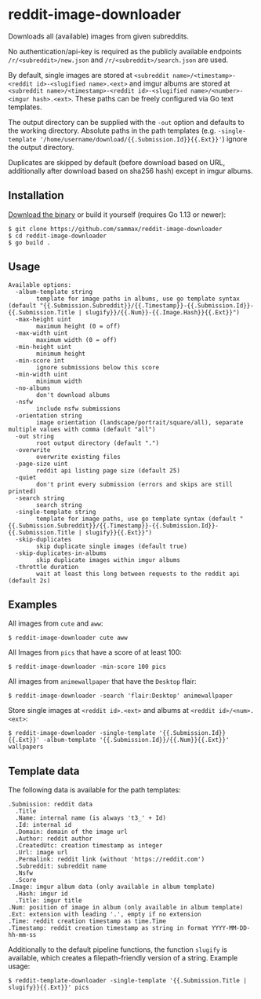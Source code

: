 # reddit-image-downloader

Downloads all (available) images from given subreddits. 

No authentication/api-key is required as the publicly available endpoints `/r/<subreddit>/new.json` and `/r/<subreddit>/search.json` are used.

By default, single images are stored at `<subreddit name>/<timestamp>-<reddit id>-<slugified name>.<ext>` and imgur albums are stored at `<subreddit name>/<timestamp>-<reddit id>-<slugified name>/<number>-<imgur hash>.<ext>`.
These paths can be freely configured via Go text templates. 

The output directory can be supplied with the `-out` option and defaults to the working directory. Absolute paths in the path templates (e.g. `-single-template '/home/username/download/{{.Submission.Id}}{{.Ext}}'`) ignore the output directory.

Duplicates are skipped by default (before download based on URL, additionally after download based on sha256 hash) except in imgur albums.

## Installation
[Download the binary](https://github.com/sammax/reddit-image-downloader/releases) or build it yourself (requires Go 1.13 or newer):
```shell script
$ git clone https://github.com/sammax/reddit-image-downloader
$ cd reddit-image-downloader
$ go build .
```

## Usage
```
Available options:
  -album-template string
        template for image paths in albums, use go template syntax (default "{{.Submission.Subreddit}}/{{.Timestamp}}-{{.Submission.Id}}-{{.Submission.Title | slugify}}/{{.Num}}-{{.Image.Hash}}{{.Ext}}")
  -max-height uint
        maximum height (0 = off)
  -max-width uint
        maximum width (0 = off)
  -min-height uint
        minimum height
  -min-score int
        ignore submissions below this score
  -min-width uint
        minimum width
  -no-albums
        don't download albums
  -nsfw
        include nsfw submissions
  -orientation string
        image orientation (landscape/portrait/square/all), separate multiple values with comma (default "all")
  -out string
        root output directory (default ".")
  -overwrite
        overwrite existing files
  -page-size uint
        reddit api listing page size (default 25)
  -quiet
        don't print every submission (errors and skips are still printed)
  -search string
        search string
  -single-template string
        template for image paths, use go template syntax (default "{{.Submission.Subreddit}}/{{.Timestamp}}-{{.Submission.Id}}-{{.Submission.Title | slugify}}{{.Ext}}")
  -skip-duplicates
        skip duplicate single images (default true)
  -skip-duplicates-in-albums
        skip duplicate images within imgur albums
  -throttle duration
        wait at least this long between requests to the reddit api (default 2s)
```

## Examples
All images from `cute` and `aww`:
```shell script
$ reddit-image-downloader cute aww
```
All Images from `pics` that have a score of at least 100:
```shell script
$ reddit-image-downloader -min-score 100 pics 
```
All images from `animewallpaper` that have the `Desktop` flair:
```shell script
$ reddit-image-downloader -search 'flair:Desktop' animewallpaper
```
Store single images at `<reddit id>.<ext>` and albums at `<reddit id>/<num>.<ext>`:
```shell script
$ reddit-image-downloader -single-template '{{.Submission.Id}}{{.Ext}}' -album-template '{{.Submission.Id}}/{{.Num}}{{.Ext}}' wallpapers
```

## Template data
The following data is available for the path templates:
```shell script
.Submission: reddit data
  .Title
  .Name: internal name (is always 't3_' + Id)
  .Id: internal id
  .Domain: domain of the image url
  .Author: reddit author
  .CreatedUtc: creation timestamp as integer
  .Url: image url
  .Permalink: reddit link (without 'https://reddit.com')
  .Subreddit: subreddit name
  .Nsfw
  .Score
.Image: imgur album data (only available in album template)
  .Hash: imgur id
  .Title: imgur title
.Num: position of image in album (only available in album template)
.Ext: extension with leading '.', empty if no extension
.Time: reddit creation timestamp as time.Time
.Timestamp: reddit creation timestamp as string in format YYYY-MM-DD-hh-mm-ss
```
Additionally to the default pipeline functions, the function `slugify` is available, which creates a filepath-friendly version of a string. Example usage:
```shell script
$ reddit-template-downloader -single-template '{{.Submission.Title | slugify}}{{.Ext}}' pics
```